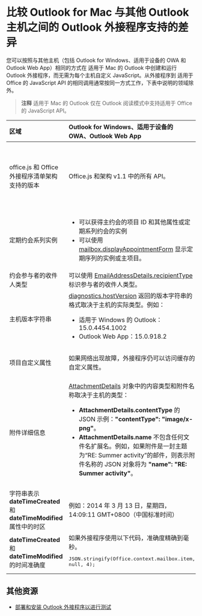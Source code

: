 
# 比较 Outlook for Mac 与其他 Outlook 主机之间的 Outlook 外接程序支持的差异

您可以按照与其他主机（包括 Outlook for Windows、适用于设备的 OWA 和 Outlook Web App）相同的方式在 适用于 Mac 的 Outlook 中创建和运行 Outlook 外接程序，而无需为每个主机自定义 JavaScript。从外接程序到 适用于 Office 的 JavaScript API 的相同调用通常按同一方式工作，下表中说明的领域除外。

 >**注释**  适用于 Mac 的 Outlook 仅在 Outlook 阅读模式中支持适用于 Office 的 JavaScript API。

|**区域**|**Outlook for Windows、适用于设备的 OWA、Outlook Web App**|**Outlook for Mac**|
|:-----|:-----|:-----|
|office.js 和 Office 外接程序清单架构支持的版本|Office.js 和架构 v1.1 中的所有 API。|<ul><li>仅适用于阅读模式的 API。可以激活使用 office.js v1.1 中新的和可扩展的 API 的外接程序，但用于撰写模式的这些 API 无法在适用于 Mac 的 Outlook 上正常运行。 </li><li>Schema v1.1。</li></ul>|
|定期约会系列实例|<ul><li>可以获得主约会的项目 ID 和其他属性或定期系列约会的实例 </li><li>可以使用 [mailbox.displayAppointmentForm](../../reference/outlook/Office.context.mailbox.md#displayappointmentformitemid) 显示定期序列的实例或主项目。</li></ul>|<ul><li>可以获得主约会的项目 ID 和其他属性，但无法获得定期系列约会的实例</li><li>可以显示定期系列的主约会。不显示项目 ID 和定期系列的实例。</li></ul>|
|约会参与者的收件人类型|可以使用 [EmailAddressDetails.recipientType](../../reference/outlook/simple-types.md) 标识参与者的收件人类型。|**EmailAddressDetails.recipientType** 将返回约会参与者的 **undefined**。|
|主机版本字符串 |[diagnostics.hostVersion](../../reference/outlook/Office.context.mailbox.diagnostics.md) 返回的版本字符串的格式取决于主机的实际类型。例如：<ul><li>适用于 Windows 的 Outlook：15.0.4454.1002</li><li>Outlook Web App：15.0.918.2</li></ul>|由 适用于 Mac 的 Outlook 上的  **Diagnostics.hostVersion** 返回的版本字符串实例：15.0 (140325)|
|项目自定义属性|如果网络出现故障，外接程序仍可以访问缓存的自定义属性。|由于 适用于 Mac 的 Outlook 不缓存自定义属性，因此，如果网络出现故障，外接程序将无法对其进行访问。|
|附件详细信息|[AttachmentDetails](../../reference/outlook/Office.context.mailbox.md) 对象中的内容类型和附件名称取决于主机的类型：<ul><li><b>AttachmentDetails.contentType</b> 的 JSON 示例：<b>"contentType": "image/x-png"</b>。 </li><li><b>AttachmentDetails.name</b> 不包含任何文件名扩展名。例如，如果附件是一封主题为“RE: Summer activity”的邮件，则表示附件名称的 JSON 对象将为 <b>"name": "RE: Summer activity"</b>。</li></ul>|<ul><li><b>AttachmentDetails.contentType</b> 的 JSON 示例：<b>"contentType": "image/png"</b></li><li><b>AttachmentDetails.name</b> 始终包含一个文件名扩展名。作为邮件项目的附件包含 .eml 扩展名，约会包含 .ics 扩展名。例如，如果附件是主题为“RE: Summer activity”的电子邮件，那么表示附件名称的 JSON 对象为 <b>"name": "RE: Summer activity.eml"</b>。</li></ul>|
|字符串表示  **dateTimeCreated** 和 **dateTimeModified** 属性中的时区|例如：2014 年 3 月 13 日，星期四，14:09:11 GMT+0800（中国标准时间）|例如：2014 年 3 月 13 日，星期四，14:09:11 GMT+0800 (CST)|
|**dateTimeCreated** 和 **dateTimeModified** 的时间准确度|如果外接程序使用以下代码，准确度精确到毫秒。<br/><pre lang="javascript">JSON.stringify(Office.context.mailbox.item, null, 4);</pre>|准确度精确到秒。|

## 其他资源



- [部署和安装 Outlook 外接程序以进行测试](../outlook/testing-and-tips.md)
    
